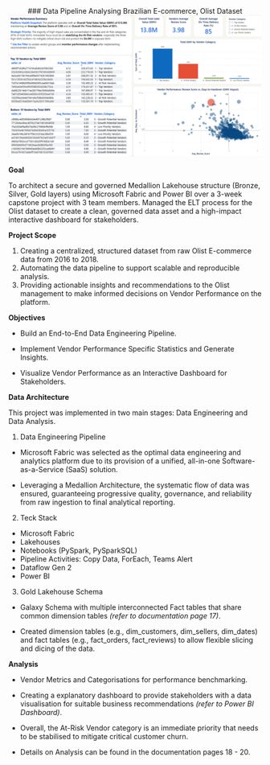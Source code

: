 <div align="center">
### Data Pipeline Analysing Brazilian E-commerce, Olist Dataset
</div>

<img src="Dashboard/Vendor Performance Dashboard.png" alt="Dashboard">

**Goal**

To architect a secure and governed Medallion Lakehouse structure (Bronze, Silver, Gold layers) using Microsoft Fabric and Power BI over a 3-week capstone project with 3 team members. Managed the ELT process for the Olist dataset to create a clean, governed data asset and a high-impact interactive dashboard for stakeholders.

**Project Scope**

1. Creating a centralized, structured dataset from raw Olist E-commerce data from 2016 to 2018. <br> 
2. Automating the data pipeline to support scalable and reproducible analysis. <br>
3. Providing actionable insights and recommendations to the Olist management to make informed decisions on Vendor Performance on the platform.<br>

**Objectives**

- Build an End-to-End Data Engineering Pipeline.

- Implement Vendor Performance Specific Statistics and Generate Insights.

- Visualize Vendor Performance as an Interactive Dashboard for Stakeholders. 


**Data Architecture**

This project was implemented in two main stages: Data Engineering and Data Analysis.

1. Data Engineering Pipeline

- Microsoft Fabric was selected as the optimal data engineering and analytics platform due to its provision of a unified, all-in-one Software-as-a-Service (SaaS) solution.

- Leveraging a Medallion Architecture, the systematic flow of data was ensured, guaranteeing progressive quality, governance, and reliability from raw ingestion to final analytical reporting.

2. Teck Stack
   
- Microsoft Fabric<br> 
- Lakehouses<br> 
- Notebooks (PySpark, PySparkSQL)<br>
- Pipeline Activities: Copy Data, ForEach, Teams Alert<br> 
- Dataflow Gen 2<br> 
- Power BI<br> 

3. Gold Lakehouse Schema

- Galaxy Schema with multiple interconnected Fact tables that share common dimension tables _(refer to documentation page 17)_.

- Created dimension tables (e.g., dim_customers, dim_sellers, dim_dates) and fact tables (e.g., fact_orders, fact_reviews) to allow flexible slicing and dicing of the data.

**Analysis**

- Vendor Metrics and Categorisations for performance benchmarking. 

- Creating a explanatory dashboard to provide stakeholders with a data visualisation for suitable business recommendations _(refer to Power BI Dashboard)_.

- Overall, the At-Risk Vendor category is an immediate priority that needs to be stabilised to mitigate critical customer churn.

- Details on Analysis can be found in the documentation pages 18 - 20.
